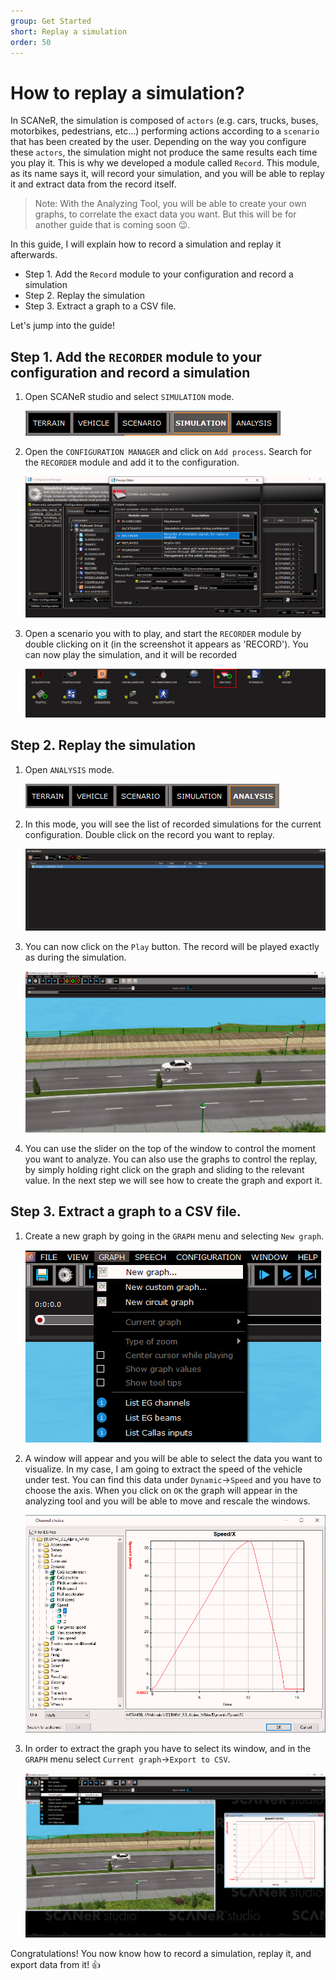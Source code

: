 ```yaml
---
group: Get Started
short: Replay a simulation
order: 50
---
```


# How to replay a simulation?

In SCANeR, the simulation is composed of `actors` (e.g. cars, trucks, buses, motorbikes, pedestrians, etc...) performing actions according to a `scenario` that has been created by the user. Depending on the way you configure these `actors`, the simulation might not produce the same results each time you play it. This is why we developed a module called `Record`. This module, as its name says it, will record your simulation, and you will be able to replay it and extract data from the record itself.

> Note: With the Analyzing Tool, you will be able to create your own graphs, to correlate the exact data you want. But this will be for another guide that is coming soon 😉.

In this guide, I will explain how to record a simulation and replay it afterwards.

- Step 1. Add the `Record` module to your configuration and record a simulation
- Step 2. Replay the simulation
- Step 3. Extract a graph to a CSV file.

Let's jump into the guide!

## Step 1. Add the `RECORDER` module to your configuration and record a simulation

1. Open SCANeR studio and select `SIMULATION` mode.

   ![Simulation mode](./assets/Simulation_Mode.png)

2. Open the `CONFIGURATION MANAGER` and click on `Add process`. Search for the `RECORDER` module and add it to the configuration.

   ![Add recorder](./assets/Add_Recorder.png)

3. Open a scenario you with to play, and start the `RECORDER` module by double clicking on it (in the screenshot it appears as 'RECORD'). You can now play the simulation, and it will be recorded

   ![Start recorder](./assets/Start_Recorder.png)

## Step 2. Replay the simulation

1. Open `ANALYSIS` mode.

   ![Analysis mode](./assets/Analysis_Mode.png)

2. In this mode, you will see the list of recorded simulations for the current configuration. Double click on the record you want to replay.

   ![Add recorder](./assets/Recordings.png)

3. You can now click on the `Play` button. The record will be played exactly as during the simulation.

   ![Play recorded simulation](./assets/Play_Record.png)

4. You can use the slider on the top of the window to control the moment you want to analyze. You can also use the graphs to control the replay, by simply holding right click on the graph and sliding to the relevant value. In the next step we will see how to create the graph and export it.

## Step 3. Extract a graph to a CSV file.

1. Create a new graph by going in the `GRAPH` menu and selecting `New graph`.

   ![New graph menu](./assets/New_Graph.png)

2. A window will appear and you will be able to select the data you want to visualize. In my case, I am going to extract the speed of the vehicle under test. You can find this data under `Dynamic`->`Speed` and you have to choose the axis. When you click on `OK` the graph will appear in the analyzing tool and you will be able to move and rescale the windows.

   ![Speed graph](./assets/Speed_Graph.png)

3. In order to extract the graph you have to select its window, and in the `GRAPH` menu select `Current graph`->`Export to CSV`.

   ![Export graph](./assets/Export_Graph.png)

Congratulations! You now know how to record a simulation, replay it, and export data from it! 👍
